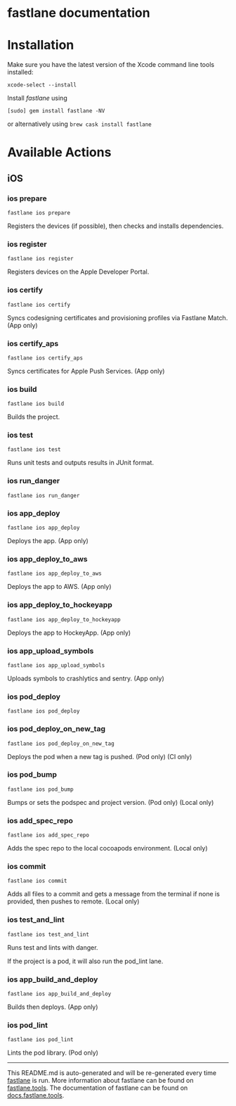 fastlane documentation
================
# Installation

Make sure you have the latest version of the Xcode command line tools installed:

```
xcode-select --install
```

Install _fastlane_ using
```
[sudo] gem install fastlane -NV
```
or alternatively using `brew cask install fastlane`

# Available Actions
## iOS
### ios prepare
```
fastlane ios prepare
```
Registers the devices (if possible), then checks and installs dependencies.
### ios register
```
fastlane ios register
```
Registers devices on the Apple Developer Portal.
### ios certify
```
fastlane ios certify
```
Syncs codesigning certificates and provisioning profiles via Fastlane Match. (App only)
### ios certify_aps
```
fastlane ios certify_aps
```
Syncs certificates for Apple Push Services. (App only)
### ios build
```
fastlane ios build
```
Builds the project.
### ios test
```
fastlane ios test
```
Runs unit tests and outputs results in JUnit format.
### ios run_danger
```
fastlane ios run_danger
```

### ios app_deploy
```
fastlane ios app_deploy
```
Deploys the app. (App only)
### ios app_deploy_to_aws
```
fastlane ios app_deploy_to_aws
```
Deploys the app to AWS. (App only)
### ios app_deploy_to_hockeyapp
```
fastlane ios app_deploy_to_hockeyapp
```
Deploys the app to HockeyApp. (App only)
### ios app_upload_symbols
```
fastlane ios app_upload_symbols
```
Uploads symbols to crashlytics and sentry. (App only)
### ios pod_deploy
```
fastlane ios pod_deploy
```

### ios pod_deploy_on_new_tag
```
fastlane ios pod_deploy_on_new_tag
```
Deploys the pod when a new tag is pushed. (Pod only) (CI only)
### ios pod_bump
```
fastlane ios pod_bump
```
Bumps or sets the podspec and project version. (Pod only) (Local only)
### ios add_spec_repo
```
fastlane ios add_spec_repo
```
Adds the spec repo to the local cocoapods environment. (Local only)
### ios commit
```
fastlane ios commit
```
Adds all files to a commit and gets a message from the terminal if none is provided, then pushes to remote. (Local only)
### ios test_and_lint
```
fastlane ios test_and_lint
```
Runs test and lints with danger.

If the project is a pod, it will also run the pod_lint lane.
### ios app_build_and_deploy
```
fastlane ios app_build_and_deploy
```
Builds then deploys. (App only)
### ios pod_lint
```
fastlane ios pod_lint
```
Lints the pod library. (Pod only)

----

This README.md is auto-generated and will be re-generated every time [fastlane](https://fastlane.tools) is run.
More information about fastlane can be found on [fastlane.tools](https://fastlane.tools).
The documentation of fastlane can be found on [docs.fastlane.tools](https://docs.fastlane.tools).
